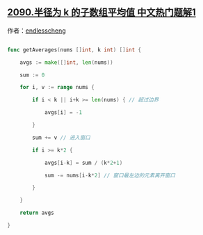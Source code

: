 ## [2090.半径为 k 的子数组平均值 中文热门题解1](https://leetcode.cn/problems/k-radius-subarray-averages/solutions/100000/on-hua-dong-chuang-kou-by-endlesscheng-jtr5)

作者：[endlesscheng](https://leetcode.cn/u/endlesscheng)
```go
func getAverages(nums []int, k int) []int {
	avgs := make([]int, len(nums))
	sum := 0
	for i, v := range nums {
		if i < k || i+k >= len(nums) { // 超过边界
			avgs[i] = -1
		}
		sum += v // 进入窗口
		if i >= k*2 {
			avgs[i-k] = sum / (k*2+1)
			sum -= nums[i-k*2] // 窗口最左边的元素离开窗口
		}
	}
	return avgs
}
```